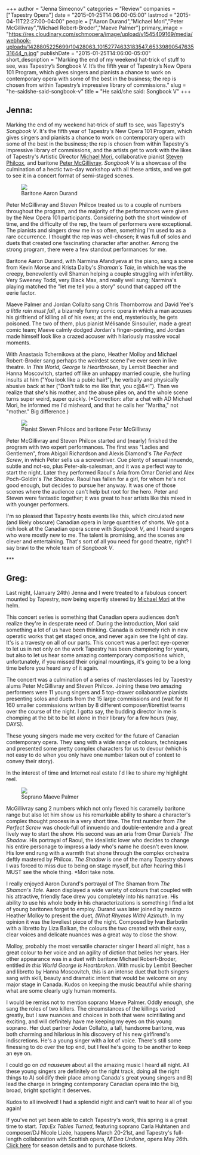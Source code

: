 +++
author = "Jenna Simeonov"
categories = "Review"
companies = ["Tapestry Opera"]
date = "2015-01-25T14:06:00-05:00"
lastmod = "2015-04-11T22:27:00-04:00"
people = ["Aaron Durand","Michael Mori","Peter McGillivray","Michael Robert-Broder","Maeve Palmer"]
primary_image = "https://res.cloudinary.com/schmopera/image/upload/v1545409169/media/webhook-uploads/1428805225699/10428063_10152774633183547_6533989054763531644_n.jpg"
publishDate = "2015-01-25T14:06:00-05:00"
short_description = "Marking the end of my weekend hat-trick of stuff to see, was Tapestry’s Songbook V. It’s the fifth year of Tapestry’s New Opera 101 Program, which gives singers and pianists a chance to work on contemporary opera with some of the best in the business; the rep is chosen from within Tapestry’s impressive library of commissions."
slug = "he-saidshe-said-songbook-v"
title = "He said/she said: Songbook V"
+++

<h2>Jenna:</h2>
<p>
	Marking the end of my weekend hat-trick of stuff to see, was Tapestry's 
	<i>Songbook V</i>. It's the fifth year of Tapestry's New Opera 101 Program, which gives singers and pianists a chance to work on contemporary opera with some of the best in the business; the rep is chosen from within Tapestry's impressive library of commissions, and the artists get to work with the likes of Tapestry's Artistic Director <a href="https://tapestryopera.com/about#who-we-are" target="_blank">Michael Mori</a>, collaborative pianist <a href="http://www.music.utoronto.ca/faculty/faculty_members/faculty_n_to_z/steven_philcox.htm" target="_blank">Steven Philcox</a>, and baritone <a href="http://petermcgillivray.com/" target="_blank">Peter McGillivray</a>. <em>Songbook V</em> is a showcase of the culmination of a hectic two-day workshop with all these artists, and we got to see it in a concert format of semi-staged scenes.
</p>
<figure data-type="image"><a href="https://res.cloudinary.com/schmopera/image/upload/v1545409169/media/webhook-uploads/1428805536855/10943744_10152774633088547_6124600343009489208_n.jpg"><img data-resize-src="http://lh3.googleusercontent.com/WSCqJEkrXGJQIEPt7WYB_6lohqYlkmE1bJz-ptV7cu4mds7PWzF8t215uGxGeYiwDO-KStTTQu621N0tdkoU7KhmHBk" src="http://lh3.googleusercontent.com/WSCqJEkrXGJQIEPt7WYB_6lohqYlkmE1bJz-ptV7cu4mds7PWzF8t215uGxGeYiwDO-KStTTQu621N0tdkoU7KhmHBk=s1200"></a><figcaption>Baritone Aaron Durand</figcaption></figure>
<p>
	Peter McGillivray and Steven Philcox treated us to a couple of numbers throughout the program, and the majority of the performances were given by the New Opera 101 participants. Considering both the short window of time, and the difficulty of the rep, the team of performers were exceptional. The pianists and singers drew me in so often, something I'm used to as a rare occurrence. I thought the rep was well-chosen; it was full of solos and duets that created one fascinating character after another. Among the strong program, there were a few standout performances for me.
</p>
<p>
	Baritone Aaron Durand, with Narmina Afandiyeva at the piano, sang a scene from Kevin Morse and Krista Dalby's 
	<em>Shaman's Tale</em>, in which he was the creepy, benevolently evil Shaman helping a couple struggling with infertility. Very Sweeney Todd, very Black Max, and really well sung; Narmina's playing matched the "let me tell you a story" sound that capped off the eerie factor.
</p>
<p>
	Maeve Palmer and Jordan Collalto sang Chris Thornborrow and David Yee's 
	<em>a little rain must</em> <em>fall</em>,<em> </em>a bizarrely funny comic opera in which a man accuses his girlfriend of killing all of his exes; at the end, mysteriously, he gets poisoned. The two of them, plus pianist Mélisande Sinsoulier, made a great comic team; Maeve calmly dodged Jordan's finger-pointing, and Jordan made himself look like a crazed accuser with hilariously massive vocal moments.
</p>
<p>
	With Anastasia Tchernikova at the piano, Heather Molloy and Michael Robert-Broder sang perhaps the weirdest scene I've ever seen in live theatre. 
	<em>In This World, George Is Heartbroken</em>, by Lembit Beecher and Hanna Moscovitch, started off like an unhappy married couple, she hurling insults at him ("You look like a pubic hair!"), he verbally and physically abusive back at her ("Don't talk to me like that, you c@&amp;*!"). Then we realize that she's his mother, and the abuse piles on, and the whole scene turns super weird, super quickly. (*Correction: after a chat with AD Michael Mori, he informed me I'd misheard, and that he calls her "Martha," not "mother." Big difference.)
</p>
<figure data-type="image"><a href="https://res.cloudinary.com/schmopera/image/upload/v1545409169/media/webhook-uploads/1428805612813/10329142_10152774632448547_5060201678186894996_n.jpg"><img data-resize-src="http://lh3.googleusercontent.com/AISgVc0F_fJ91dBaiujOcOm1Ec1GIl-fh3Cm-g0daIxo5lnOFZNgzuQW2DyElEoqDPPO9MjyP474qhaE8LLUzwXXTBu4" src="http://lh3.googleusercontent.com/AISgVc0F_fJ91dBaiujOcOm1Ec1GIl-fh3Cm-g0daIxo5lnOFZNgzuQW2DyElEoqDPPO9MjyP474qhaE8LLUzwXXTBu4=s1200"></a><figcaption>Pianist Steven Philcox and baritone Peter McGillivray</figcaption></figure>
<p>
	Peter McGillivray and Steven Philcox started and (nearly) finished the program with two expert performances. The first was "Ladies and Gentlemen", from Abigail Richardson and Alexis Diamond's 
	<em>The Perfect Screw</em>, in which Peter sells us a screwdriver. Cue plenty of sexual innuendo, subtle and not-so, plus Peter-als-salesman, and it was a perfect way to start the night. Later they performed Raoul's Aria from Omar Daniel and Alex Poch-Goldin's <em>The Shadow</em>. Raoul has fallen for a girl, for whom he's not good enough, but decides to pursue her anyway. It was one of those scenes where the audience can't help but root for the hero. Peter and Steven were fantastic together; it was great to hear artists like this mixed in with younger performers.
</p>
<p>
	I'm so pleased that Tapestry hosts events like this, which circulated new (and likely obscure) Canadian opera in large quantities of shorts. We got a rich look at the Canadian opera scene with 
	<em>Songbook V</em>, and I heard singers who were mostly new to me. The talent is promising, and the scenes are clever and entertaining. That's sort of all you need for good theatre, right? I say bravi to the whole team of <i>Songbook V</i>.
</p>
<p>
	***
</p>
<h2>Greg:</h2>
<p>
	Last night, (January 24th) Jenna and I were treated to a fabulous concert mounted by Tapestry, now being expertly steered by 
	<a href="https://tapestryopera.com/about#who-we-are" target="_blank">Michael Mori</a> at the helm.
</p>
<p>
	This concert series is something that Canadian opera audiences don't realize they're in desperate need of. During the introduction, Mori said something a lot of us have been thinking. Canada is extremely rich in new operatic works that get staged once, and never again see the light of day. It's is a travesty on all of our parts. This concert was a perfect eye-opener to let us in not only on the work Tapestry has been championing for years, but also to let us hear some amazing contemporary compositions which, unfortunately, if you missed their original mountings, it's going to be a long time before you heard any of it again.
</p>
<p>
	The concert was a culmination of a series of masterclasses led by Tapestry alums Peter McGillivray and Steven Philcox. Joining these two amazing performers were 11 young singers and 5 top-drawer collaborative pianists presenting solos and duets from the 15 large commissions and (wait for it) 160 smaller commissions written by 8 different composer/librettist teams over the course of the night. I gotta say, the budding director in me is chomping at the bit to be let alone in their library for a few hours (nay, DAYS).
</p>
<p>
	These young singers made me very excited for the future of Canadian contemporary opera. They sang with a wide range of colours, techniques and presented some pretty complex characters for us to devour (which is not easy to do when you only have one number taken out of context to convey their story).
</p>
<p>
	In the interest of time and Internet real estate I'd like to share my highlight reel.
</p>
<figure data-type="image"><a href="https://res.cloudinary.com/schmopera/image/upload/v1545409169/media/webhook-uploads/1428805653220/1907937_10152774632058547_4518529430356817494_n.jpg"><img data-resize-src="http://lh3.googleusercontent.com/ja6-VJqKP70nA60y43wqdy4SHAIzVbxDda_QGC5W6su9gu9cEY81vX59EUEfafb00FOLCHxN0ZPq-E9JnHokBarXUIptqA" src="http://lh3.googleusercontent.com/ja6-VJqKP70nA60y43wqdy4SHAIzVbxDda_QGC5W6su9gu9cEY81vX59EUEfafb00FOLCHxN0ZPq-E9JnHokBarXUIptqA=s1200"></a><figcaption>Soprano Maeve Palmer</figcaption></figure>
<p>
	McGillivray sang 2 numbers which not only flexed his caramelly baritone range but also let him show us his remarkable ability to share a character's complex thought process in a very short time. The first number from 
	<em>The Perfect Screw</em> was chock-full of innuendo and double-entendre and a great lively way to start the show. His second was an aria from Omar Daniels'<em> The Shadow</em>. His portrayal of Raoul, the idealistic lover who decides to change his entire personage to impress a lady who's name he doesn't even know. His low end rung with a warmth that shone through the complex orchestra deftly mastered by Philcox. <em>The Shadow</em> is one of the many Tapestry shows I was forced to miss due to being on stage myself, but after hearing this I MUST see the whole thing. *Mori take note.
</p>
<p>
	I really enjoyed Aaron Durand's portrayal of The Shaman from 
	<em>The Shaman's Tale</em>. Aaron displayed a wide variety of colours that coupled with his attractive, friendly face drew you completely into his narrative. His ability to use his whole body in his characterizations is something I find a lot of young baritones forget to employ. Durand was later joined by mezzo Heather Molloy to present the duet,<em> (What Rhymes With) Azimuth</em>. In my opinion it was the loveliest piece of the night. Composed by Ivan Barbotin with a libretto by Liza Balkan, the colours the two created with their easy, clear voices and delicate nuances was a great way to close the show.
</p>
<p>
	Molloy, probably the most versatile character singer I heard all night, has a great colour to her voice and an agility of diction that belies her years. Her other appearance was in a duet with baritone Michael Robert-Broder, entitled 
	<em>In this World George is Heartbroken</em>. With music by Lembit Beecher and libretto by Hanna Moscovitch, this is an intense duet that both singers sang with skill, beauty and dramatic intent that would be welcome on any major stage in Canada. Kudos on keeping the music beautiful while sharing what are some clearly ugly human moments.
</p>
<p>
	I would be remiss not to mention soprano Maeve Palmer. Oddly enough, she sang the roles of two killers. The circumstances of the killings varied greatly, but I saw nuances and choices in both that were scintillating and exciting, and will definitely have me keeping my eyes on this young soprano. Her duet partner Jodan Collalto, a tall, handsome baritone, was both charming and hilarious in his discovery of his new girlfirend's indiscretions. He's a young singer with a lot of voice. There's still some finessing to do over the top end, but I feel he's going to be another to keep an eye on.
</p>
<p>
	I could go on 
	<em>ad nauseum</em> about all the amazing music I heard all night. All these young singers are definitely on the right track, doing all the right things to A) solidify their place among Canada's great young singers and B) lead the charge in bringing contemporary Canadian opera into the big, broad, bright spotlight it deserves.
</p>
<p>
	Kudos to all involved! I had a splendid night and can't wait to hear all of you again!
</p>
<p class="intro">
	If you've not yet been able to catch Tapestry's work, this spring is a great time to start. 
	<em>Tap:Ex Tables Turned</em>, featuring soprano Carla Huhtanen and composer/DJ Nicole Lizée, happens March 20-21st, and Tapestry's full-length collaboration with Scottish opera, <em>M'Dea Undone</em>, opens May 26th. <a href="https://tapestryopera.com/subscription" target="_blank">Click here</a> for season details and to purchase tickets.
</p>
